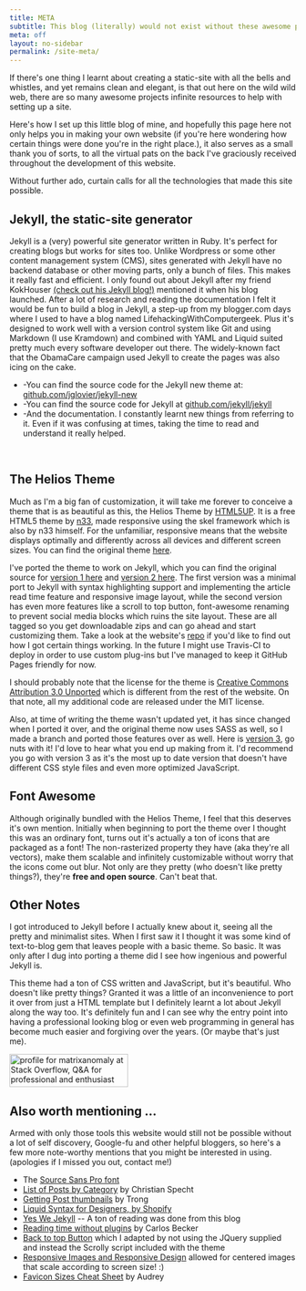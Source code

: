 ```yaml
---
title: META
subtitle: This blog (literally) would not exist without these awesome projects.
meta: off
layout: no-sidebar
permalink: /site-meta/
---
```


If there's one thing I learnt about creating a static-site with all the bells and whistles, and yet remains clean and elegant, is that out here on the wild wild web, there are so many awesome projects infinite resources to help with setting up a site.

Here's how I set up this little blog of mine, and hopefully this page here not only helps you in making your own website (if you're here wondering how certain things were done you're in the right place.), it also serves as a small thank you of sorts, to all the virtual pats on the back I've graciously received throughout the development of this website. 

Without further ado, curtain calls for all the technologies that made this site possible. 
<br />

## Jekyll, the static-site generator

Jekyll is a (very) powerful site generator written in Ruby. It's perfect for creating blogs but works for sites too. Unlike Wordpress or some other content management system (CMS), sites generated with Jekyll have no backend database or other moving parts, only a bunch of files. This makes it really fast and efficient. I only found out about Jekyll after my friend KokHouser [(check out his Jekyll blog!)](obsessivecompulsivemisnomer.com) mentioned it when his blog launched. After a lot of research and reading the documentation I felt it would be fun to build a blog in Jekyll, a step-up from my blogger.com days where I used to have a blog named LifehackingWithComputergeek. Plus it's designed to work well with a version control system like Git and using Markdown (I use Kramdown) and combined with YAML and Liquid suited pretty much every software developer out there. The widely-known fact that the ObamaCare campaign used Jekyll to create the pages was also icing on the cake.

- -You can find the source code for the Jekyll new theme at: [github.com/jglovier/jekyll-new](https://github.com/jglovier/jekyll-new)
- -You can find the source code for Jekyll at [github.com/jekyll/jekyll](https://github.com/jekyll/jekyll)
- -And the documentation. I constantly learnt new things from referring to it. Even if it was confusing at times, taking the time to read and understand it really helped. 
<br />

## The Helios Theme

Much as I'm a big fan of customization, it will take me forever to conceive a theme that is as beautiful as this, the Helios Theme by [HTML5UP](http://HTML5UP.net). It is a free HTML5 theme by [n33](n33.co), made responsive using the skel framework which is also by n33 himself. For the unfamiliar, responsive means that the website displays optimally and differently across all devices and different screen sizes. You can find the original theme [here](html5up.net/helios). 

I've ported the theme to work on Jekyll, which you can find the original source for [version 1 here](https://github.com/leewc/leewc.github.io/archive/Helios-for-Jekyll-v1.zip) and [version 2 here](https://github.com/leewc/leewc.github.io/archive/Helios-for-Jekyll-v2.zip). The first version was a minimal port to Jekyll with syntax highlighting support and implementing the article read time feature and responsive image layout, while the second version has even more features like a scroll to top button, font-awesome renaming to prevent social media blocks which ruins the site layout. These are all tagged so you get downloadable zips and can go ahead and start customizing them. Take a look at the website's [repo](https://github.com/leewc/leewc.github.io) if you'd like to find out how I got certain things working. In the future I might use Travis-CI to deploy in order to use custom plug-ins but I've managed to keep it GitHub Pages friendly for now.

I should probably note that the license for the theme is [Creative Commons Attribution 3.0 Unported](http://creativecommons.org/licenses/by/3.0/) which is different from the rest of the website. On that note, all my additional code are released under the MIT license.

Also, at time of writing the theme wasn't updated yet, it has since changed when I ported it over, and the original theme now uses SASS as well, so I made a branch and ported those features over as well. Here is [version 3](https://github.com/leewc/leewc.github.io/archive/Helios-for-Jekyll-v3-lee.tar.gz), go nuts with it! I'd love to hear what you end up making from it. I'd recommend you go with version 3 as it's the most up to date version that doesn't have different CSS style files and even more optimized JavaScript.
<br />

## Font Awesome

Although originally bundled with the Helios Theme, I feel that this deserves it's own mention. Initially when beginning to port the theme over I thought this was an ordinary font, turns out it's actually a ton of icons that are packaged as a font! The non-rasterized property they have (aka they're all vectors), make them scalable and infinitely customizable without worry that the icons come out blur. Not only are they pretty (who doesn't like pretty things?), they're **free and open source**. Can't beat that.
<br />

## Other Notes

I got introduced to Jekyll before I actually knew about it, seeing all the pretty and minimalist sites. When I first saw it I thought it was some kind of text-to-blog gem that leaves people with a basic theme. So basic. It was only after I dug into porting a theme did I see how ingenious and powerful Jekyll is.

This theme had a ton of CSS written and JavaScript, but it's beautiful. Who doesn't like pretty things? Granted it was a little of an inconvenience to port it over from just a HTML template but I definitely learnt a lot about Jekyll along the way too. It's definitely fun and I can see why the entry point into having a professional looking blog or even web programming in general has become much easier and forgiving over the years. (Or maybe that's just me).

<a href="http://stackoverflow.com/users/4512948/matrixanomaly" markdown="0">
<img class="totem" src="http://stackoverflow.com/users/flair/4512948.png" width="208" height="58" alt="profile for matrixanomaly at Stack Overflow, Q&amp;A for professional and enthusiast programmers" title="Look Ma I haz StackOverflow Rep from helping others with Jekyll too!">
</a>
<br />


## Also worth mentioning ...

Armed with only those tools this website would still not be possible without a lot of self discovery, Google-fu and other helpful bloggers, so here's a few more note-worthy mentions that you might be interested in using. (apologies if I missed you out, contact me!)

- The [Source Sans Pro font](https://www.google.com/fonts/specimen/Source+Sans+Pro)
- [List of Posts by Category](http://christianspecht.de/2014/10/25/separate-pages-per-tag-category-with-jekyll-without-plugins/) by Christian Specht
- [Getting Post thumbnails](https://truongtx.me/2013/01/05/thumbnail-post-list-for-jekyll-bootstrap/) by Trong
- [Liquid Syntax for Designers, by Shopify](https://github.com/Shopify/liquid/wiki/Liquid-for-Designers)
- [Yes We Jekyll](http://yeswejekyll.com/) -- A ton of reading was done from this blog
- [Reading time without plugins](http://carlosbecker.com/posts/jekyll-reading-time-without-plugins/) by Carlos Becker
- [Back to top Button](http://www.jqueryscript.net/other/Minimal-Back-To-Top-Functionality-with-jQuery-CSS3.html) which I adapted by not using the JQuery supplied and instead the Scrolly script included with the theme
- [Responsive Images and Responsive Design](http://webdesignerwall.com/tutorials/5-useful-css-tricks-for-responsive-design) allowed for centered images that scale according to screen size! :)
- [Favicon Sizes Cheat Sheet](https://github.com/audreyr/favicon-cheat-sheet) by Audrey
